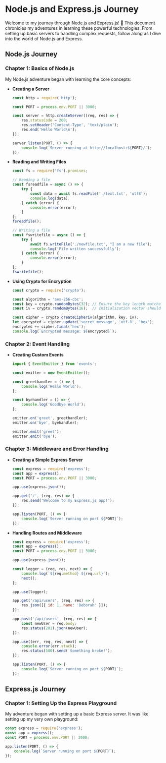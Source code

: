 # Node.js and Express.js Journey

Welcome to my journey through Node.js and Express.js! 🚀 This document chronicles my adventures in learning these powerful technologies. From setting up basic servers to handling complex requests, follow along as I dive into the world of Node.js and Express.

## Node.js Journey

### Chapter 1: Basics of Node.js

My Node.js adventure began with learning the core concepts:

- **Creating a Server**

    ```javascript
    const http = require('http');

    const PORT = process.env.PORT || 3000;

    const server = http.createServer((req, res) => {
        res.statusCode = 200;
        res.setHeader('Content-Type', 'text/plain');
        res.end('Hello World\n');
    });

    server.listen(PORT, () => {
        console.log(`Server running at http://localhost:${PORT}/`);
    });
    ```

- **Reading and Writing Files**

    ```javascript
    const fs = require('fs').promises;

    // Reading a file
    const fsreadfile = async () => {
        try {
            const data = await fs.readFile('./text.txt', 'utf8');
            console.log(data);
        } catch (error) {
            console.error(error);
        }
    };
    fsreadfile();

    // Writing a file
    const fswritefile = async () => {
        try {
            await fs.writeFile('./newfile.txt', "I am a new file");
            console.log('File written successfully');
        } catch (error) {
            console.error(error);
        }
    };
    fswritefile();
    ```

- **Using Crypto for Encryption**

    ```javascript
    const crypto = require('crypto');

    const algorithm = 'aes-256-cbc';
    const key = crypto.randomBytes(32); // Ensure the key length matches the algorithm
    const iv = crypto.randomBytes(16);  // Initialization vector should be 16 bytes

    const cipher = crypto.createCipheriv(algorithm, key, iv);
    let encrypted = cipher.update('secret message', 'utf-8', 'hex');
    encrypted += cipher.final('hex');
    console.log(`Encrypted message: ${encrypted}`);
    ```

### Chapter 2: Event Handling

- **Creating Custom Events**

    ```javascript
    import { EventEmitter } from 'events';

    const emitter = new EventEmitter();

    const greethandler = () => {
        console.log('Hello World');
    };

    const byehandler = () => {
        console.log('Goodbye World');
    };

    emitter.on('greet', greethandler);
    emitter.on('bye', byehandler);

    emitter.emit('greet');
    emitter.emit('bye');
    ```

### Chapter 3: Middleware and Error Handling

- **Creating a Simple Express Server**

    ```javascript
    const express = require('express');
    const app = express();
    const PORT = process.env.PORT || 3000;

    app.use(express.json());

    app.get('/', (req, res) => {
        res.send('Welcome to my Express.js app!');
    });

    app.listen(PORT, () => {
        console.log(`Server running on port ${PORT}`);
    });
    ```

- **Handling Routes and Middleware**

    ```javascript
    const express = require('express');
    const app = express();
    const PORT = process.env.PORT || 3000;

    app.use(express.json());

    const logger = (req, res, next) => {
        console.log(`${req.method} ${req.url}`);
        next();
    };

    app.use(logger);

    app.get('/api/users', (req, res) => {
        res.json([{ id: 1, name: 'Deborah' }]);
    });

    app.post('/api/users', (req, res) => {
        const newUser = req.body;
        res.status(201).json(newUser);
    });

    app.use((err, req, res, next) => {
        console.error(err.stack);
        res.status(500).send('Something broke!');
    });

    app.listen(PORT, () => {
        console.log(`Server running on port ${PORT}`);
    });
    ```

## Express.js Journey

### Chapter 1: Setting Up the Express Playground

My adventure began with setting up a basic Express server. It was like setting up my very own playground:

```javascript
const express = require('express');
const app = express();
const PORT = process.env.PORT || 3000;

app.listen(PORT, () => {
    console.log(`Server running on port ${PORT}`);
});
